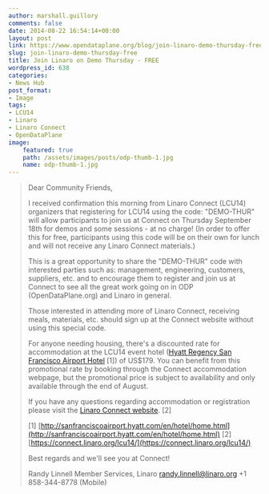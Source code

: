 ```yaml
---
author: marshall.guillory
comments: false
date: 2014-08-22 16:54:14+00:00
layout: post
link: https://www.opendataplane.org/blog/join-linaro-demo-thursday-free/
slug: join-linaro-demo-thursday-free
title: Join Linaro on Demo Thursday - FREE
wordpress_id: 638
categories:
- News Hub
post_format:
- Image
tags:
- LCU14
- Linaro
- Linaro Connect
- OpenDataPlane
image:
    featured: true
    path: /assets/images/posts/odp-thumb-1.jpg
    name: odp-thumb-1.jpg
---
```


<blockquote markdown="1">

Dear Community Friends,

I received confirmation this morning from Linaro Connect (LCU14) organizers that registering for LCU14 using the code: "DEMO-THUR" will allow participants to join us at Connect on Thursday September 18th for demos and some sessions - at no charge! (In order to offer this for free, participants using this code will be on their own for lunch and will not receive any Linaro Connect materials.)

This is a great opportunity to share the "DEMO-THUR" code with interested parties such as: management, engineering, customers, suppliers, etc. and to encourage them to register and join us at Connect to see all the great work going on in ODP (OpenDataPlane.org) and Linaro in general.

Those interested in attending more of Linaro Connect, receiving meals, materials, etc. should sign up at the Connect website without using this special code.

For anyone needing housing, there's a discounted rate for accommodation at the LCU14 event hotel ([Hyatt Regency San Francisco Airport Hotel](http://sanfranciscoairport.hyatt.com/en/hotel/home.html) [1]) of US$179. You can benefit from this promotional rate by booking through the Connect accommodation webpage, but the promotional price is subject to availability and only available through the end of August.

If you have any questions regarding accommodation or registration please visit the [Linaro Connect website](https://connect.linaro.org/lcu14/). [2]

[1] [http://sanfranciscoairport.hyatt.com/en/hotel/home.html](http://sanfranciscoairport.hyatt.com/en/hotel/home.html)
[2] [https://connect.linaro.org/lcu14/](https://connect.linaro.org/lcu14/)

Best regards and we'll see you at Connect!

Randy Linnell
Member Services, Linaro
randy.linnell@linaro.org
+1 858-344-8778 (Mobile)

</blockquote>
